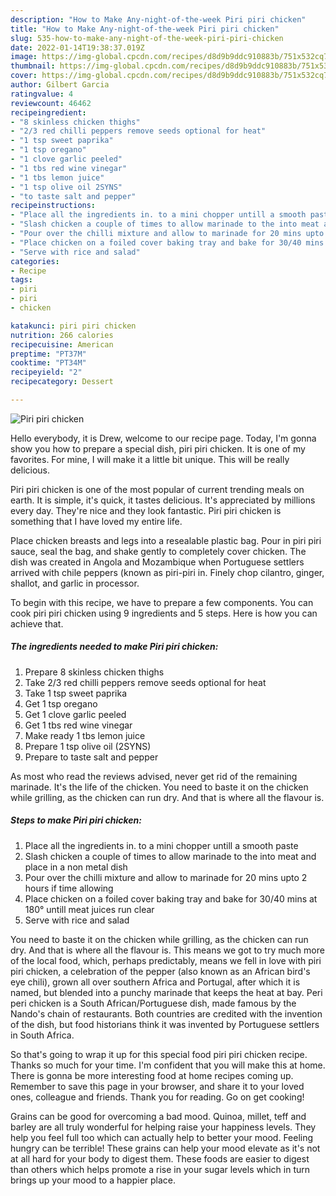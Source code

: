 ```yaml
---
description: "How to Make Any-night-of-the-week Piri piri chicken"
title: "How to Make Any-night-of-the-week Piri piri chicken"
slug: 535-how-to-make-any-night-of-the-week-piri-piri-chicken
date: 2022-01-14T19:38:37.019Z
image: https://img-global.cpcdn.com/recipes/d8d9b9ddc910883b/751x532cq70/piri-piri-chicken-recipe-main-photo.jpg
thumbnail: https://img-global.cpcdn.com/recipes/d8d9b9ddc910883b/751x532cq70/piri-piri-chicken-recipe-main-photo.jpg
cover: https://img-global.cpcdn.com/recipes/d8d9b9ddc910883b/751x532cq70/piri-piri-chicken-recipe-main-photo.jpg
author: Gilbert Garcia
ratingvalue: 4
reviewcount: 46462
recipeingredient:
- "8 skinless chicken thighs"
- "2/3 red chilli peppers remove seeds optional for heat"
- "1 tsp sweet paprika"
- "1 tsp oregano"
- "1 clove garlic peeled"
- "1 tbs red wine vinegar"
- "1 tbs lemon juice"
- "1 tsp olive oil 2SYNS"
- "to taste salt and pepper"
recipeinstructions:
- "Place all the ingredients in. to a mini chopper untill a smooth paste"
- "Slash chicken a couple of times to allow marinade to the into meat and place in a non metal dish"
- "Pour over the chilli mixture and allow to marinade for 20 mins upto 2 hours if time allowing"
- "Place chicken on a foiled cover baking tray and bake for 30/40 mins at 180° untill meat juices run clear"
- "Serve with rice and salad"
categories:
- Recipe
tags:
- piri
- piri
- chicken

katakunci: piri piri chicken 
nutrition: 266 calories
recipecuisine: American
preptime: "PT37M"
cooktime: "PT34M"
recipeyield: "2"
recipecategory: Dessert

---
```



![Piri piri chicken](https://img-global.cpcdn.com/recipes/d8d9b9ddc910883b/751x532cq70/piri-piri-chicken-recipe-main-photo.jpg)

Hello everybody, it is Drew, welcome to our recipe page. Today, I'm gonna show you how to prepare a special dish, piri piri chicken. It is one of my favorites. For mine, I will make it a little bit unique. This will be really delicious.

Piri piri chicken is one of the most popular of current trending meals on earth. It is simple, it's quick, it tastes delicious. It's appreciated by millions every day. They're nice and they look fantastic. Piri piri chicken is something that I have loved my entire life.

Place chicken breasts and legs into a resealable plastic bag. Pour in piri piri sauce, seal the bag, and shake gently to completely cover chicken. The dish was created in Angola and Mozambique when Portuguese settlers arrived with chile peppers (known as piri-piri in. Finely chop cilantro, ginger, shallot, and garlic in processor.


To begin with this recipe, we have to prepare a few components. You can cook piri piri chicken using 9 ingredients and 5 steps. Here is how you can achieve that.

<!--inarticleads1-->

##### The ingredients needed to make Piri piri chicken:

1. Prepare 8 skinless chicken thighs
1. Take 2/3 red chilli peppers remove seeds optional for heat
1. Take 1 tsp sweet paprika
1. Get 1 tsp oregano
1. Get 1 clove garlic peeled
1. Get 1 tbs red wine vinegar
1. Make ready 1 tbs lemon juice
1. Prepare 1 tsp olive oil (2SYNS)
1. Prepare to taste salt and pepper


As most who read the reviews advised, never get rid of the remaining marinade. It&#39;s the life of the chicken. You need to baste it on the chicken while grilling, as the chicken can run dry. And that is where all the flavour is. 

<!--inarticleads2-->

##### Steps to make Piri piri chicken:

1. Place all the ingredients in. to a mini chopper untill a smooth paste
1. Slash chicken a couple of times to allow marinade to the into meat and place in a non metal dish
1. Pour over the chilli mixture and allow to marinade for 20 mins upto 2 hours if time allowing
1. Place chicken on a foiled cover baking tray and bake for 30/40 mins at 180° untill meat juices run clear
1. Serve with rice and salad


You need to baste it on the chicken while grilling, as the chicken can run dry. And that is where all the flavour is. This means we got to try much more of the local food, which, perhaps predictably, means we fell in love with piri piri chicken, a celebration of the pepper (also known as an African bird&#39;s eye chili), grown all over southern Africa and Portugal, after which it is named, but blended into a punchy marinade that keeps the heat at bay. Peri peri chicken is a South African/Portuguese dish, made famous by the Nando&#39;s chain of restaurants. Both countries are credited with the invention of the dish, but food historians think it was invented by Portuguese settlers in South Africa. 

So that's going to wrap it up for this special food piri piri chicken recipe. Thanks so much for your time. I'm confident that you will make this at home. There is gonna be more interesting food at home recipes coming up. Remember to save this page in your browser, and share it to your loved ones, colleague and friends. Thank you for reading. Go on get cooking!

Grains can be good for overcoming a bad mood. Quinoa, millet, teff and barley are all truly wonderful for helping raise your happiness levels. They help you feel full too which can actually help to better your mood. Feeling hungry can be terrible! These grains can help your mood elevate as it's not at all hard for your body to digest them. These foods are easier to digest than others which helps promote a rise in your sugar levels which in turn brings up your mood to a happier place.
